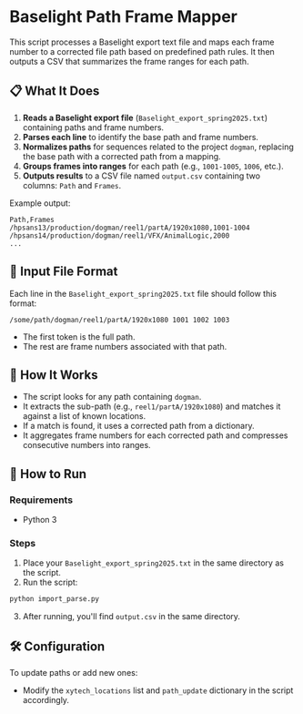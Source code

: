 
# Baselight Path Frame Mapper

This script processes a Baselight export text file and maps each frame number to a corrected file path based on predefined path rules. It then outputs a CSV that summarizes the frame ranges for each path.

## 📋 What It Does

1. **Reads a Baselight export file** (`Baselight_export_spring2025.txt`) containing paths and frame numbers.
2. **Parses each line** to identify the base path and frame numbers.
3. **Normalizes paths** for sequences related to the project `dogman`, replacing the base path with a corrected path from a mapping.
4. **Groups frames into ranges** for each path (e.g., `1001-1005`, `1006`, etc.).
5. **Outputs results** to a CSV file named `output.csv` containing two columns: `Path` and `Frames`.

Example output:

```
Path,Frames
/hpsans13/production/dogman/reel1/partA/1920x1080,1001-1004
/hpsans14/production/dogman/reel1/VFX/AnimalLogic,2000
...
```

## 📁 Input File Format

Each line in the `Baselight_export_spring2025.txt` file should follow this format:

```
/some/path/dogman/reel1/partA/1920x1080 1001 1002 1003
```

- The first token is the full path.
- The rest are frame numbers associated with that path.

## 🧩 How It Works

- The script looks for any path containing `dogman`.
- It extracts the sub-path (e.g., `reel1/partA/1920x1080`) and matches it against a list of known locations.
- If a match is found, it uses a corrected path from a dictionary.
- It aggregates frame numbers for each corrected path and compresses consecutive numbers into ranges.

## 🚀 How to Run

### Requirements

- Python 3

### Steps

1. Place your `Baselight_export_spring2025.txt` in the same directory as the script.
2. Run the script:

```bash
python import_parse.py
```

3. After running, you'll find `output.csv` in the same directory.

## 🛠 Configuration

To update paths or add new ones:

- Modify the `xytech_locations` list and `path_update` dictionary in the script accordingly.
